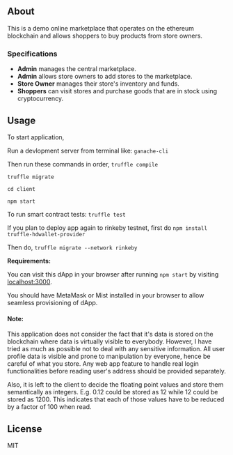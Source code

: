 ## About
This is a demo online marketplace that operates on the ethereum blockchain and allows shoppers to buy products from store owners.

### Specifications

   - **Admin** manages the central marketplace.
   - **Admin** allows store owners to add stores to the marketplace.
   - **Store Owner** manages their store's inventory and funds.
   - **Shoppers** can visit stores and purchase goods that are in stock using cryptocurrency.

## Usage
To start application,

Run a devlopment server from terminal like: `ganache-cli`

Then run these commands in order,
`truffle compile`

`truffle migrate`

`cd client`

`npm start`

To run smart contract tests: `truffle test`

If you plan to deploy app again to rinkeby testnet, first do
`npm install truffle-hdwallet-provider`

Then do, `truffle migrate --network rinkeby`

**Requirements:**

You can visit this dApp in your browser after running `npm start` by visiting [localhost:3000](http://localhost:3000).

You should have MetaMask or Mist installed in your browser to allow seamless provisioning of dApp.

#### Note:
This application does not consider the fact that it's data is stored on the blockchain where data is virtually visible to everybody. However, I have tried as much as possible not to deal with any sensitive information.
All user profile data is visible and prone to manipulation by everyone, hence be careful of what you store.
Any web app feature to handle real login functionalities before reading user's address should be provided separately.

Also, it is left to the client to decide the floating point values and store them semantically as integers. E.g. 0.12 could be stored as 12 while 12 could be stored as 1200. This indicates that each of those values have to be reduced by a factor of 100 when read. 

## License
MIT